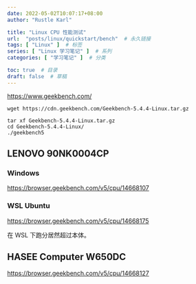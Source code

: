 ```yaml
---
date: 2022-05-02T10:07:17+08:00
author: "Rustle Karl"

title: "Linux CPU 性能测试"
url:  "posts/linux/quickstart/bench"  # 永久链接
tags: [ "Linux" ]  # 标签
series: [ "Linux 学习笔记" ]  # 系列
categories: [ "学习笔记" ]  # 分类

toc: true  # 目录
draft: false  # 草稿
---
```


https://www.geekbench.com/


```shell
wget https://cdn.geekbench.com/Geekbench-5.4.4-Linux.tar.gz

tar xf Geekbench-5.4.4-Linux.tar.gz 
cd Geekbench-5.4.4-Linux/
./geekbench5 
```

## LENOVO 90NK0004CP

### Windows

https://browser.geekbench.com/v5/cpu/14668107

### WSL Ubuntu

https://browser.geekbench.com/v5/cpu/14668175

在 WSL 下跑分居然超过本体。

## HASEE Computer W650DC

https://browser.geekbench.com/v5/cpu/14668127
